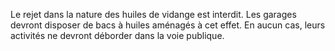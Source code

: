 Le rejet dans la nature des huiles de vidange est interdit. Les garages devront disposer de bacs à huiles aménagés à cet effet. En aucun cas, leurs activités ne devront déborder dans la voie publique.